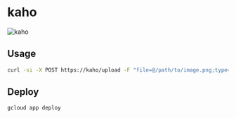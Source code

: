 kaho
========

![kaho](https://78.media.tumblr.com/cd146dbbde750d75016e8c6bd70fcc0b/tumblr_ozms66YK0D1wqeriwo5_400.png)

## Usage

```sh
curl -si -X POST https://kaho/upload -F "file=@/path/to/image.png;type=image/png" | grep location
```

## Deploy

```sh
gcloud app deploy 
```
